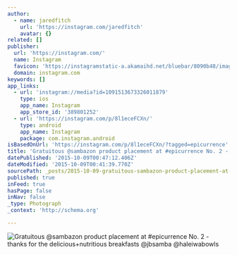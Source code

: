 ```yaml
---
author:
  - name: jaredfitch
    url: 'https://instagram.com/jaredfitch'
    avatar: {}
related: []
publisher:
  url: 'https://instagram.com/'
  name: Instagram
  favicon: 'https://instagramstatic-a.akamaihd.net/bluebar/8090b48/images/ico/favicon.ico'
  domain: instagram.com
keywords: []
app_links:
  - url: 'instagram://media?id=1091513673326011879'
    type: ios
    app_name: Instagram
    app_store_id: '389801252'
  - url: 'https://instagram.com/p/8l1eceFCXn/'
    type: android
    app_name: Instagram
    package: com.instagram.android
isBasedOnUrl: 'https://instagram.com/p/8l1eceFCXn/?tagged=epicurrence'
title: 'Gratuitous @sambazon product placement at #epicurrence No. 2 - thanks for the delicious+nutritious breakfasts @jbsamba @haleiwabowls'
datePublished: '2015-10-09T00:47:12.406Z'
dateModified: '2015-10-09T00:41:39.770Z'
sourcePath: _posts/2015-10-09-gratuitous-sambazon-product-placement-at-epicurrence-no-2.md
published: true
inFeed: true
hasPage: false
inNav: false
_type: Photograph
_context: 'http://schema.org'

---
```

![Gratuitous &commat;sambazon product placement at &num;epicurrence No&period; 2 - thanks for the delicious&plus;nutritious breakfasts &commat;jbsamba &commat;haleiwabowls](https://igcdn-photos-c-a.akamaihd.net/hphotos-ak-xfa1/t51.2885-15/s640x640/sh0.08/e35/12080588_897501983666738_1668065334_n.jpg)
